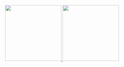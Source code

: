 <div align="center">
  <a href="https://github.com/juaodantas">
  <img height="180em" src="https://github-readme-stats.vercel.app/api?username=dudustefanello&show_icons=true&theme=dark&include_all_commits=true&count_private=true"/>
  <img height="180em" src="https://github-readme-stats.vercel.app/api/top-langs/?username=dudustefanello&layout=compact&langs_count=7&theme=dark"/>
</div>
